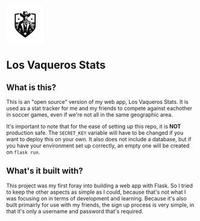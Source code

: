 <img src="https://github.com/Parne92/LVStats/blob/main/static/Dark%20Logo.png" width="100" />

# Los Vaqueros Stats             

## What is this?

  This is an "open source" version of my web app, Los Vaqueros Stats. It is used as a stat tracker for me and my friends to compete against eachother in soccer games, even if we're not all in the same geographic area. 

  It's important to note that for the ease of setting up this repo, it is **NOT** production safe. The `SECRET_KEY` variable will have to be changed if you want to deploy this on your own. It also does not include a database, but if you have your environment set up correctly, an empty one will be created on `flask run`. 


## What's it built with?

  This project was my first foray into building a web app with Flask. So I tried to keep the other aspects as simple as I could, because that's not what I was focusing on in terms of development and learning. Because it's also built primairly for use with my friends, the sign up process is very simple, in that it's only a username and password that's required.
